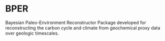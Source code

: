 # BPER
Bayesian Paleo-Environment Reconstructor
Package developed for reconstructing the carbon cycle and climate from geochemical proxy data over geologic timescales. 
